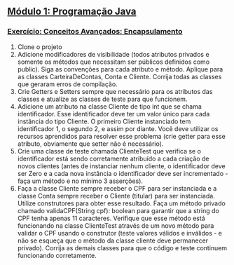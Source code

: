 ## [Módulo 1: Programação Java](https://aula-java.github.io/aulas/modulo-1.html)

### [Exercício: Conceitos Avançados: Encapsulamento](https://aula-java.github.io/aulas/avancado/#/2)

1. Clone o projeto
2. Adicione modificadores de visibilidade (todos atributos privados e somente os métodos que necessitam ser públicos definidos como public). Siga as convenções para cada atributo e método. Aplique para as classes CarteiraDeContas, Conta e Cliente. Corrija todas as classes que geraram erros de compilação.
3. Crie Getters e Setters sempre que necessário para os atributos das classes e atualize as classes de teste para que funcionem.
4. Adicione um atributo na classe Cliente de tipo int que se chama identificador. Esse identificador deve ter um valor único para cada instância do tipo Cliente. O primeiro Cliente instanciado tem identificador 1, o segundo 2, e assim por diante. Você deve utilizar os recursos aprendidos para resolver esse problema (crie getter para esse atributo, obviamente que setter não é necessário).
5. Crie uma classe de teste chamada ClienteTest que verifica se o identificador está sendo corretamente atribuído a cada criação de novos clientes (antes de instanciar nenhum cliente, o identificador deve ser Zero e a cada nova instância o identificador deve ser incrementado - faça um método e no mínimo 3 asserções).
6. Faça a classe Cliente sempre receber o CPF para ser instanciada e a classe Conta sempre receber o Cliente (titular) para ser instanciada. Utilize construtores para obter esse resultado. Faça um método privado chamado validaCPF(String cpf): boolean para garantir que a string do CPF tenha apenas 11 caracteres. Verifique que esse método está funcionando na classe ClienteTest através de um novo método para validar o CPF usando o construtor (teste valores válidos e inválidos - e não se esqueça que o método da classe cliente deve permanecer privado). Corrija as demais classes para que o código e teste continuem funcionando corretamente.
